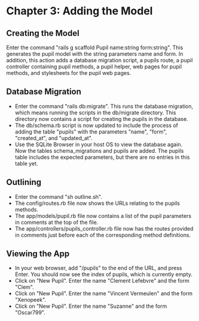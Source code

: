 # Chapter 3: Adding the Model

## Creating the Model
Enter the command "rails g scaffold Pupil name:string form:string".  This generates the pupil model with the string parameters name and form.  In addition, this action adds a database migration script, a pupils route, a pupil controller containing pupil methods, a pupil helper, web pages for pupil methods, and stylesheets for the pupil web pages.

## Database Migration
* Enter the command "rails db:migrate".  This runs the database migration, which means running the scripts in the db/migrate directory.  This directory now contains a script for creating the pupils in the database.
* The db/schema.rb script is now updated to include the process of adding the table "pupils" with the parameters "name", "form", "created_at", and "updated_at".
* Use the SQLite Browser in your host OS to view the database again.  Now the tables schema_migrations and pupils are added.  The pupils table includes the expected parameters, but there are no entries in this table yet.

## Outlining
* Enter the command "sh outline.sh".  
* The config/routes.rb file now shows the URLs relating to the pupils methods.
* The app/models/pupil.rb file now contains a list of the pupil parameters in comments at the top of the file.
* The app/controllers/pupils_controller.rb file now has the routes provided in comments just before each of the corresponding method definitions.

## Viewing the App
* In your web browser, add "/pupils" to the end of the URL, and press Enter.  You should now see the index of pupils, which is currently empty.
* Click on "New Pupil".  Enter the name "Clement Lefebvre" and the form "Clem".
* Click on "New Pupil".  Enter the name "Vincent Vermeulen" and the form "Xenopeek".
* Click on "New Pupil".  Enter the name "Suzanne" and the form "Oscar799".
